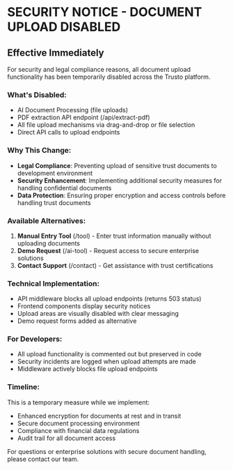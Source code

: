 # SECURITY NOTICE - DOCUMENT UPLOAD DISABLED

## Effective Immediately

For security and legal compliance reasons, all document upload functionality has been temporarily disabled across the Trusto platform.

### What's Disabled:
- AI Document Processing (file uploads)
- PDF extraction API endpoint (/api/extract-pdf)
- All file upload mechanisms via drag-and-drop or file selection
- Direct API calls to upload endpoints

### Why This Change:
- **Legal Compliance**: Preventing upload of sensitive trust documents to development environment
- **Security Enhancement**: Implementing additional security measures for handling confidential documents
- **Data Protection**: Ensuring proper encryption and access controls before handling trust documents

### Available Alternatives:
1. **Manual Entry Tool** (/tool) - Enter trust information manually without uploading documents
2. **Demo Request** (/ai-tool) - Request access to secure enterprise solutions
3. **Contact Support** (/contact) - Get assistance with trust certifications

### Technical Implementation:
- API middleware blocks all upload endpoints (returns 503 status)
- Frontend components display security notices
- Upload areas are visually disabled with clear messaging
- Demo request forms added as alternative

### For Developers:
- All upload functionality is commented out but preserved in code
- Security incidents are logged when upload attempts are made
- Middleware actively blocks file upload endpoints

### Timeline:
This is a temporary measure while we implement:
- Enhanced encryption for documents at rest and in transit
- Secure document processing environment
- Compliance with financial data regulations
- Audit trail for all document access

For questions or enterprise solutions with secure document handling, please contact our team.